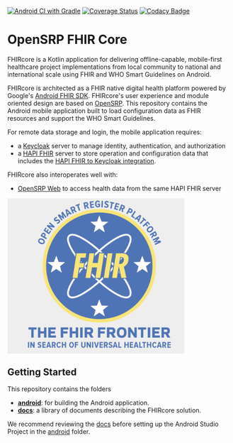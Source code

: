 [![Android CI with Gradle](https://github.com/opensrp/fhircore/actions/workflows/ci.yml/badge.svg)](https://github.com/opensrp/fhircore/actions/workflows/ci.yml)
[![Coverage Status](https://coveralls.io/repos/github/opensrp/fhircore/badge.svg?branch=main)](https://coveralls.io/github/opensrp/fhircore?branch=main)
[![Codacy Badge](https://app.codacy.com/project/badge/Grade/b8c108d9cd4c40aeb379cbcd3c3b2400)](https://www.codacy.com/gh/opensrp/fhircore/dashboard?utm_source=github.com&amp;utm_medium=referral&amp;utm_content=opensrp/fhircore&amp;utm_campaign=Badge_Grade)

# OpenSRP FHIR Core

FHIRcore is a Kotlin application for delivering offline-capable, mobile-first healthcare project implementations from local community to national and international scale using FHIR and WHO Smart Guidelines on Android.

FHIRcore is architected as a FHIR native digital health platform powered by Google's [Android FHIR SDK](https://github.com/google/android-fhir). FHIRcore's user experience and module oriented design are based on [OpenSRP](https://smartregister.org/). This repository contains the Android mobile application built to load configuration data as FHIR resources and support the WHO Smart Guidelines.

For remote data storage and login, the mobile application requires:
- a [Keycloak](https://www.keycloak.org/) server to manage identity, authentication, and authorization
- a [HAPI FHIR](https://hapifhir.io/) server to store operation and configuration data that includes the [HAPI FHIR to Keycloak integration](https://github.com/opensrp/hapi-fhir-keycloak).

FHIRcore also interoperates well with:
- [OpenSRP Web](https://github.com/OpenSRP/web) to access health data from the same HAPI FHIR server

<img align=center width=400 src="docs/assets/fhircore.png">

## Getting Started
This repository contains the folders
* **[android](android)**: for building the Android application.
* **[docs](docs)**: a library of documents describing the FHIRcore solution.

We recommend reviewing the [docs](docs) before setting up the Android Studio Project in the [android](android) folder.
